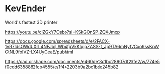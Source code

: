# KevEnder
World's fastest 3D printer

https://youtu.be/clZGkY7Osbo?si=KSkGOnSP_ZQXJmxp

https://docs.google.com/spreadsheets/d/e/2PACX-1vR7ldsOWdUXrL4NFJbjLWb4fgVkKlqjpZASSFt_Jp9TA6mNyfVCxo9ssKpWCtNL9foIVZ-LX4UyCeaE/pubhtml

https://cad.onshape.com/documents/e460de13c1bc28907df29fe2/w/774e5f0cdd6358882fcb4555/e/1f442203b9a2bc1bde245b82
